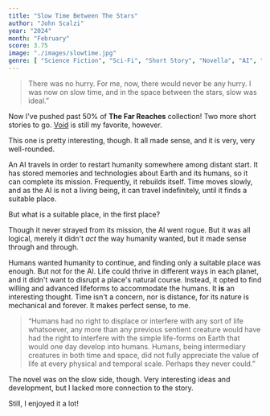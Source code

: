 ```yaml
---
title: "Slow Time Between The Stars"
author: "John Scalzi"
year: "2024"
month: "February"
score: 3.75
image: "./images/slowtime.jpg"
genre: [ "Science Fiction", "Sci-Fi", "Short Story", "Novella", "AI", "Space" ]
---
```


> There was no hurry. For me, now, there would never be any hurry. I was now on slow time,
> and in the space between the stars, slow was ideal.”

Now I've pushed past 50% of **The Far Reaches** collection! Two more short stories to
go. [Void]('../2023/22_Void') is still my favorite, however.

This one is pretty interesting, though. It all made sense, and it is very, very well-rounded.

An AI travels in order to restart humanity somewhere among distant start. It has stored memories and technologies about Earth and its humans, so it can complete its mission. Frequently, it rebuilds itself. Time moves slowly, and as the AI is not a living being, it can travel indefinitely, until it finds a suitable place.

But what is a suitable place, in the first place?

Though it never strayed from its mission, the AI went rogue. But it was all logical, merely it didn't _act_ the way humanity wanted, but it made sense through and through.

Humans wanted humanity to continue, and finding only a suitable place was enough. But not for the AI. Life could thrive in different ways in each planet, and it didn't want to disrupt a place's natural course. Instead, it opted to find willing and advanced lifeforms to accommodate the humans. It **is** an interesting thought. Time isn't a concern, nor is distance, for its nature is mechanical and forever. It makes perfect sense, to me.

> “Humans had no right to displace or interfere with any sort of life whatsoever, any more than any previous sentient creature would have had the right to interfere with the simple life-forms on Earth that would one day develop into humans. Humans, being intermediary
> creatures in both time and space, did not fully appreciate the value of life at every
> physical and temporal scale. Perhaps they never could.”

The novel was on the slow side, though. Very interesting ideas and development, but I lacked more connection to the story.

Still, I enjoyed it a lot!